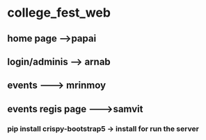 # college_fest_web


## home page -->papai
## login/adminis --> arnab
## events ---> mrinmoy
## events regis page --->samvit

<h3>pip install crispy-bootstrap5   -> install for run the server</h3>
